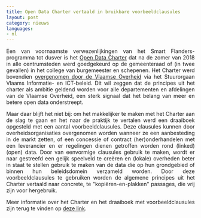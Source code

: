 ```yaml
---
title: Open Data Charter vertaald in bruikbare voorbeeldclausules 
layout: post
category: nieuws
languages:
- nl
---
```


<div style="text-align: justify;margin-bottom: 1em;">Een van voornaamste verwezenlijkingen van het Smart Flanders-programma tot dusver is het <a href="https://smart.flanders.be/open-data-charter/">Open Data Charter</a> dat na de zomer van 2018 in alle centrumsteden werd goedgekeurd op de gemeenteraad of (in twee gevallen) in het college van burgemeester en schepenen. Het Charter werd bovendien <a href="https://overheid.vlaanderen.be/informatie-vlaanderen/ontdek-onze-producten-en-diensten/open-data-bij-de-vlaamse-overheid">overgenomen door de Vlaamse Overheid</a> via het Stuurorgaan Vlaams Informatie- en ICT-beleid. Dit wil zeggen dat de principes uit het charter als ambitie geldend worden voor alle departementen en afdelingen van de Vlaamse Overheid, een sterk signaal dat het belang van meer en betere open data onderstreept.</div>

<div style="text-align: justify;margin-bottom: 1em;">Maar daar blijft het niet bij: om het makkelijker te maken met het Charter aan de slag te gaan en het naar de praktijk te vertalen werd een draaiboek opgesteld met een aantal voorbeeldclausules. Deze clausules kunnen door overheidsorganisaties overgenomen worden wanneer ze een aanbesteding in de markt zetten, of een concessie of contract (her)onderhandelen met een leverancier en er regelingen dienen getroffen worden rond (linked) (open) data. Door van eenvormige clausules gebruik te maken, wordt er naar gestreefd een gelijk speelveld te creëren en (lokale) overheden beter in staat te stellen gebruik te maken van de data die op hun grondgebied of binnen hun beleidsdomein verzameld worden. Door deze voorbeeldclausules te gebruiken worden de algemene principes uit het Charter vertaald naar concrete, te "kopiëren-en-plakken" passages, die vrij zijn voor hergebruik.</div>

<div style="text-align: justify;margin-bottom: 1em;">Meer informatie over het Charter en het draaiboek met voorbeeldclausules zijn terug te vinden op <a href="https://smart.flanders.be/open-data-charter/">deze link</a>.</div>
